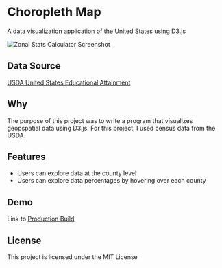 # Choropleth Map
A data visualization application of the United States using D3.js

![Zonal Stats Calculator Screenshot](https://bstefansen.github.io/Portfolio/images/choropleth.JPG)

## Data Source
<a href="https://www.ers.usda.gov/data-products/county-level-data-sets/download-data.aspx">USDA United States Educational Attainment</a>

## Why
The purpose of this project was to write a program that visualizes geopspatial data using D3.js. For this project, I used census data from the USDA.

## Features
- Users can explore data at the county level
- Users can explore data percentages by hovering over each county

## Demo
Link to <a href="https://bstefansen.github.io/choropleth-map/" target="_blank">Production Build</a>

## License
This project is licensed under the MIT License


